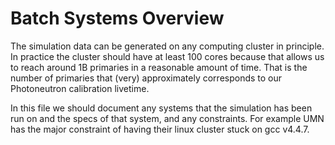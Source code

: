 # Batch Systems Overview
The simulation data can be generated on any computing cluster in principle. In practice the
cluster should have at least 100 cores because that allows us to reach around 1B primaries in a
reasonable amount of time. That is the number of primaries that (very) approximately corresponds to our
Photoneutron calibration livetime.  

In this file we should document any systems that the simulation has been run on and the specs of
that system, and any constraints. For example UMN has the major constraint of having their linux
cluster stuck on gcc v4.4.7.  
